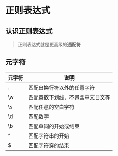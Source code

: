 # 正则表达式
## 认识正则表达式
> 正则表达式就是更高级的**通配符**

## 元字符
| 元字符 | 说明                             |
|--------|----------------------------------|
| .      | 匹配出换行符以外的任意字符       |
| \w     | 匹配英数下划线，不包含中文日文等 |
| \s     | 匹配任意的空白字符               |
| \d     | 匹配数字                         |
| \b     | 匹配单词的开始或结束             |
| ^      | 匹配字符串的开始                 |
| $      | 匹配字符穿的结束                 |

